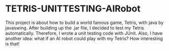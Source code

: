 # TETRIS-UNITTESTING-AIRobot
This project is about how to build a world famous game, Tetris, with java by javaswing. After building up the .jar file, I decided to test my Tetris automatically. Therefore, I wrote a unit testing code with JUnit. Also, I have another idea: what if an AI robot could play with my Tetris? How interesting is that!
